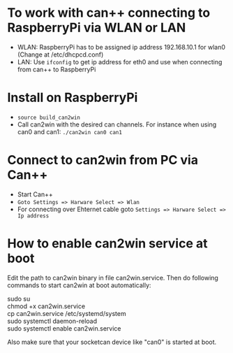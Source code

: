 # To work with can++ connecting to RaspberryPi via WLAN or LAN

- WLAN: RaspberryPi has to be assigned ip address 192.168.10.1 for wlan0 (Change at /etc/dhcpcd.conf)
- LAN: Use `ifconfig` to get ip address for eth0 and use when connecting from can++ to RaspberryPi

# Install on RaspberryPi

- `source build_can2win`
- Call can2win with the desired can channels. For instance when using can0 and can1: `./can2win can0 can1`

# Connect to can2win from PC via Can++

- Start Can++
- `Goto Settings => Harware Select => Wlan`
- For connecting over Ehternet cable goto `Settings => Harware Select => Ip address`

# How to enable can2win service at boot

Edit the path to can2win binary in file can2win.service. Then do following commands to start can2win at boot automatically:

sudo su  
chmod +x can2win.service  
cp can2win.service /etc/systemd/system  
sudo systemctl daemon-reload  
sudo systemctl enable can2win.service  

Also make sure that your socketcan device like "can0" is started at boot.